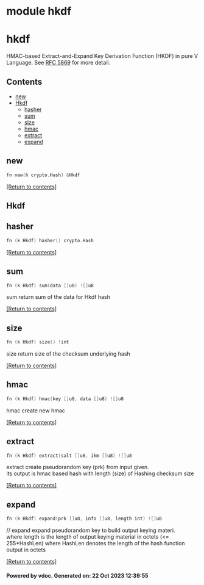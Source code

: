 # module hkdf


# hkdf
 HMAC-based Extract-and-Expand Key Derivation Function (HKDF) in pure V Language.
 See [RFC 5869](https://datatracker.ietf.org/doc/html/rfc5869) for more detail.

## Contents
- [new](#new)
- [Hkdf](#Hkdf)
  - [hasher](#hasher)
  - [sum](#sum)
  - [size](#size)
  - [hmac](#hmac)
  - [extract](#extract)
  - [expand](#expand)

## new
```v
fn new(h crypto.Hash) &Hkdf
```


[[Return to contents]](#Contents)

## Hkdf
## hasher
```v
fn (k Hkdf) hasher() crypto.Hash
```


[[Return to contents]](#Contents)

## sum
```v
fn (k Hkdf) sum(data []u8) ![]u8
```

sum return sum of the data for Hkdf hash

[[Return to contents]](#Contents)

## size
```v
fn (k Hkdf) size() !int
```

size return size of the checksum underlying hash

[[Return to contents]](#Contents)

## hmac
```v
fn (k Hkdf) hmac(key []u8, data []u8) ![]u8
```

hmac create new hmac

[[Return to contents]](#Contents)

## extract
```v
fn (k Hkdf) extract(salt []u8, ikm []u8) ![]u8
```

extract create pseudorandom key (prk) from input given.  
its output is hmac based hash with length (size) of Hashing checksum size

[[Return to contents]](#Contents)

## expand
```v
fn (k Hkdf) expand(prk []u8, info []u8, length int) ![]u8
```

// expand expand pseudorandom key to build output keying materi.  
where length is the length of output keying material in octets (<= 255*HashLen) where HashLen denotes the length of the hash function output in octets

[[Return to contents]](#Contents)

#### Powered by vdoc. Generated on: 22 Oct 2023 12:39:55
